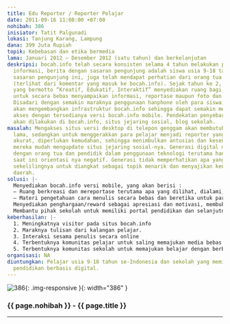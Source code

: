 ```yaml
---
title: Edu Reporter / Reporter Pelajar
date: 2011-09-16 11:08:00 +07:00
nohibah: 386
inisiator: Tatit Palgunadi
lokasi: Tanjung Karang, Lampung
dana: 399 Juta Rupiah
topik: Kebebasan dan etika bermedia
lama: Januari 2012 – Desember 2012 (satu tahun) dan berkelanjutan
deskripsi: bocah.info telah secara konsisten selama 4 tahun melakukan penyampaian
  informasi, berita dengan sasaran pengunjung adalah siswa usia 9-18 tahun. Dengan
  sasaran pengunjung ini, juga telah mendapat perhatian dari orang tua dan pendidik
  (terlihat dari komentar yang masuk ke bocah.info). Sejak tahun ke 2, bocah.info
  yang bermotto “Kreatif, Edukatif, Interaktif” menyediakan ruang bagi para pelajar
  untuk secara bebas menyampaikan informasi, reportase maupun foto dan expresi kreatif-nya.
  Disadari dengan semakin maraknya penggunaan hanphone oleh para siswa, maka bocah.info
  akan mengembangkan infrastruktur bocah.info sehingga dapat semakin memberi kemudahan
  akses dengan tersedianya versi bocah.info mobile. Pendekatan penyebaran informasi
  akan dilakukan di bocah.info, situs jejaring sosial, blog sekolah.
masalah: Mengakses situs versi desktop di telepon genggam akan membutuhkan waktu yang
  lama, sedangkan untuk menggerakkan para pelajar menjadi reporter yang cepat dan
  akurat, diperlukan kemudahan, sehingga menimbulkan antusias dan kesenangan seperti
  mereka mudah mengupdate situs jejaring sosial-nya. Generasi digital mengalami konflik
  dengan orang tua dan pendidik dalam penggunaan teknologi terutama handpone, yang
  saat ini orientasi nya negatif. Generasi tidak memperhatikan apa yang terjadi di
  sekelilingnya untuk diangkat sebagai topik menarik dan menyajikan keunikan setiap
  daerah.
solusi: |-
  Menyediakan bocah.info versi mobile, yang akan berisi :
  – Ruang berkreasi dan mereportase terutama apa yang dilihat, dialami, dan diamati dari lingkungan dan keunikan daerahnya.
  – Materi pengetahuan cara menulis secara bebas dan beretika untuk para pelajar.
  Menyediakan penghargaan/reward sebagai apresiasi dan motivasi, membuka kesempatan seleksi sebagai kontributor informasi/berita profesional
  Membantu pihak sekolah untuk memiliki portal pendidikan dan selanjutnya dapat diakses mobile dan menjadi referensi pengunjung bocah.info, dan memberi reward kepada sekolah yang mendukung siswa dalam menggunakan pemanfaatan handphone untuk kemajuan media. Pihak yang diuntungkan adalah pelajar usia 9-18 tahun se-Indonesia dan sekolah yang memiliki visi membangun pendidikan berbasis digital.
keberhasilan: |-
  1. Meningkatnya visitor pada situs bocah.info
  2. Maraknya tulisan dari kalangan pelajar.
  3. Interaksi sesama penulis secara online
  4. Terbentuknya komunitas pelajar untuk saling memajukan media bebas beretika.
  5. Terbentuknya komunitas sekolah untuk memajukan belajar dengan berbasis media digital.
organisasi: NA
diuntungkan: Pelajar usia 9-18 tahun se-Indonesia dan sekolah yang memiliki visi membangun
  pendidikan berbasis digital.
---
```


![386](/static/img/hibahcmb/386.png){: .img-responsive }{: width="386" }

### {{ page.nohibah }} - {{ page.title }}

---
